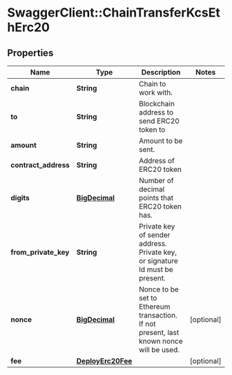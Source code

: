 # SwaggerClient::ChainTransferKcsEthErc20

## Properties
Name | Type | Description | Notes
------------ | ------------- | ------------- | -------------
**chain** | **String** | Chain to work with. | 
**to** | **String** | Blockchain address to send ERC20 token to | 
**amount** | **String** | Amount to be sent. | 
**contract_address** | **String** | Address of ERC20 token | 
**digits** | [**BigDecimal**](BigDecimal.md) | Number of decimal points that ERC20 token has. | 
**from_private_key** | **String** | Private key of sender address. Private key, or signature Id must be present. | 
**nonce** | [**BigDecimal**](BigDecimal.md) | Nonce to be set to Ethereum transaction. If not present, last known nonce will be used. | [optional] 
**fee** | [**DeployErc20Fee**](DeployErc20Fee.md) |  | [optional] 

